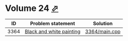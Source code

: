 # Volume 24 [⬀](http://poj.org/problemlist?volume=24)


| ID   | Problem statement                                          | Solution                       |
|------|------------------------------------------------------------|--------------------------------|
| 3364 | [Black and white painting](http://poj.org/problem?id=3364) | [3364/main.cpp](3364/main.cpp) |

